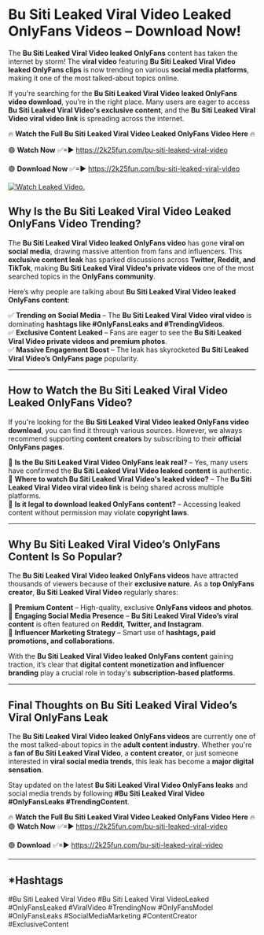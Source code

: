 # Bu Siti Leaked Viral Video Leaked OnlyFans Videos – Download Now!

The **Bu Siti Leaked Viral Video leaked OnlyFans** content has taken the internet by storm! The **viral video** featuring **Bu Siti Leaked Viral Video leaked OnlyFans clips** is now trending on various **social media platforms**, making it one of the most talked-about topics online.  

If you're searching for the **Bu Siti Leaked Viral Video leaked OnlyFans video download**, you’re in the right place. Many users are eager to access **Bu Siti Leaked Viral Video's exclusive content**, and the **Bu Siti Leaked Viral Video viral video link** is spreading across the internet.  

🔥 **Watch the Full Bu Siti Leaked Viral Video Leaked OnlyFans Video Here** 🔥  

🟢 **Watch Now** ✅=► https://2k25fun.com/bu-siti-leaked-viral-video

🟢 **Download Now** ✅=► https://2k25fun.com/bu-siti-leaked-viral-video

[![Watch Leaked Video.](https://miro.medium.com/v2/resize:fit:828/format:webp/1*cilzJN44JGOrTw9NJCrNHA.gif "Watch Leaked Video")](https://2k25fun.com/bu-siti-leaked-viral-video)

## **Why Is the Bu Siti Leaked Viral Video Leaked OnlyFans Video Trending?**  

The **Bu Siti Leaked Viral Video leaked OnlyFans video** has gone **viral on social media**, drawing massive attention from fans and influencers. This **exclusive content leak** has sparked discussions across **Twitter, Reddit, and TikTok**, making **Bu Siti Leaked Viral Video's private videos** one of the most searched topics in the **OnlyFans community**.  

Here’s why people are talking about **Bu Siti Leaked Viral Video leaked OnlyFans content**:  

✅ **Trending on Social Media** – The **Bu Siti Leaked Viral Video viral video** is dominating **hashtags like #OnlyFansLeaks and #TrendingVideos**.  
✅ **Exclusive Content Leaked** – Fans are eager to see the **Bu Siti Leaked Viral Video private videos and premium photos**.  
✅ **Massive Engagement Boost** – The leak has skyrocketed **Bu Siti Leaked Viral Video’s OnlyFans page** popularity.  

---

## **How to Watch the Bu Siti Leaked Viral Video Leaked OnlyFans Video?**  

If you're looking for the **Bu Siti Leaked Viral Video leaked OnlyFans video download**, you can find it through various sources. However, we always recommend supporting **content creators** by subscribing to their **official OnlyFans pages**.  

🔹 **Is the Bu Siti Leaked Viral Video OnlyFans leak real?** – Yes, many users have confirmed the **Bu Siti Leaked Viral Video leaked content** is authentic.  
🔹 **Where to watch Bu Siti Leaked Viral Video's leaked video?** – The **Bu Siti Leaked Viral Video viral video link** is being shared across multiple platforms.  
🔹 **Is it legal to download leaked OnlyFans content?** – Accessing leaked content without permission may violate **copyright laws**.  

---

## **Why Bu Siti Leaked Viral Video’s OnlyFans Content Is So Popular?**  

The **Bu Siti Leaked Viral Video leaked OnlyFans videos** have attracted thousands of viewers because of their **exclusive nature**. As a **top OnlyFans creator**, **Bu Siti Leaked Viral Video** regularly shares:  

📌 **Premium Content** – High-quality, exclusive **OnlyFans videos and photos**.  
📌 **Engaging Social Media Presence** – **Bu Siti Leaked Viral Video’s viral content** is often featured on **Reddit, Twitter, and Instagram**.  
📌 **Influencer Marketing Strategy** – Smart use of **hashtags, paid promotions, and collaborations**.  

With the **Bu Siti Leaked Viral Video leaked OnlyFans content** gaining traction, it’s clear that **digital content monetization and influencer branding** play a crucial role in today's **subscription-based platforms**.  

---

## **Final Thoughts on Bu Siti Leaked Viral Video’s Viral OnlyFans Leak**  

The **Bu Siti Leaked Viral Video leaked OnlyFans videos** are currently one of the most talked-about topics in the **adult content industry**. Whether you're a **fan of Bu Siti Leaked Viral Video**, a **content creator**, or just someone interested in **viral social media trends**, this leak has become a **major digital sensation**.  

Stay updated on the latest **Bu Siti Leaked Viral Video OnlyFans leaks** and social media trends by following **#Bu Siti Leaked Viral Video #OnlyFansLeaks #TrendingContent**.  

🔥 **Watch the Full Bu Siti Leaked Viral Video Leaked OnlyFans Video Here** 🔥  
🟢 **Watch Now** ✅=► https://2k25fun.com/bu-siti-leaked-viral-video

🟢 **Download** ✅=► https://2k25fun.com/bu-siti-leaked-viral-video

---

## *Hashtags
#Bu Siti Leaked Viral Video #Bu Siti Leaked Viral VideoLeaked #OnlyFansLeaked #ViralVideo #TrendingNow #OnlyFansModel #OnlyFansLeaks #SocialMediaMarketing #ContentCreator #ExclusiveContent  